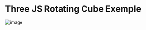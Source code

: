 # Three JS Rotating Cube Exemple

![image](https://github.com/user-attachments/assets/ac866d36-91e8-4a99-9d11-0f17f6625559)
